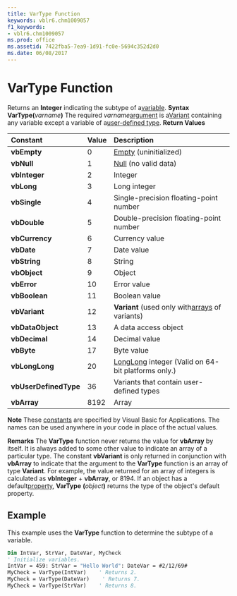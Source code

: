 ```yaml
---
title: VarType Function
keywords: vblr6.chm1009057
f1_keywords:
- vblr6.chm1009057
ms.prod: office
ms.assetid: 7422fba5-7ea9-1d91-fc0e-5694c352d2d0
ms.date: 06/08/2017
---
```



# VarType Function



Returns an **Integer** indicating the subtype of a[variable](vbe-glossary.md).
 **Syntax**
 **VarType(**_varname_**)**
The required  _varname_[argument](vbe-glossary.md) is a[Variant](vbe-glossary.md) containing any variable except a variable of a[user-defined type](vbe-glossary.md).
 **Return Values**


|**Constant**|**Value**|**Description**|
|:-----|:-----|:-----|
|**vbEmpty**|0|[Empty](vbe-glossary.md) (uninitialized)|
|**vbNull**|1|[Null](vbe-glossary.md) (no valid data)|
|**vbInteger**|2|Integer|
|**vbLong**|3|Long integer|
|**vbSingle**|4|Single-precision floating-point number|
|**vbDouble**|5|Double-precision floating-point number|
|**vbCurrency**|6|Currency value|
|**vbDate**|7|Date value|
|**vbString**|8|String|
|**vbObject**|9|Object|
|**vbError**|10|Error value|
|**vbBoolean**|11|Boolean value|
|**vbVariant**|12|**Variant** (used only with[arrays](vbe-glossary.md) of variants)|
|**vbDataObject**|13|A data access object|
|**vbDecimal**|14|Decimal value|
|**vbByte**|17|Byte value|
|**vbLongLong**|20|[LongLong](longlong-data-type.md) integer (Valid on 64-bit platforms only.)|
|**vbUserDefinedType**|36|Variants that contain user-defined types|
|**vbArray**|8192|Array|

 **Note**  These [constants](vbe-glossary.md) are specified by Visual Basic for Applications. The names can be used anywhere in your code in place of the actual values.

 **Remarks**
The **VarType** function never returns the value for **vbArray** by itself. It is always added to some other value to indicate an array of a particular type. The constant **vbVariant** is only returned in conjunction with **vbArray** to indicate that the argument to the **VarType** function is an array of type **Variant**. For example, the value returned for an array of integers is calculated as **vbInteger** + **vbArray**, or 8194. If an object has a default[property](vbe-glossary.md), **VarType** **(**_object_**)** returns the type of the object's default property.

## Example

This example uses the **VarType** function to determine the subtype of a variable.


```vb
Dim IntVar, StrVar, DateVar, MyCheck
' Initialize variables.
IntVar = 459: StrVar = "Hello World": DateVar = #2/12/69# 
MyCheck = VarType(IntVar)    ' Returns 2.
MyCheck = VarType(DateVar)    ' Returns 7.
MyCheck = VarType(StrVar)    ' Returns 8.

```



